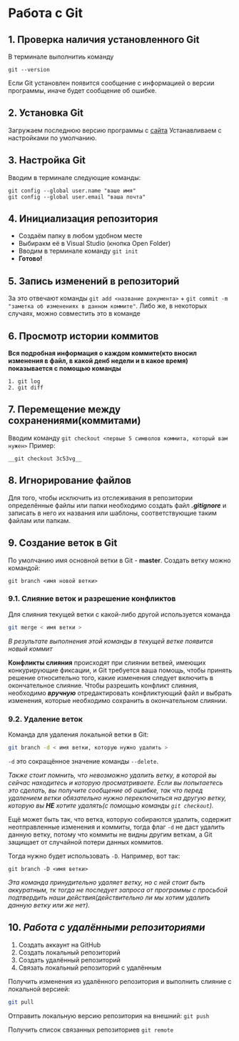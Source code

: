 # Работа с Git
## 1. Проверка наличия установленного Git
В терминале выполнитиь команду 
```
git --version
```
 Если Git установлен появится сообщение с информацией о версии программы, иначе будет сообщение об ошибке.

## 2. Установка Git
Загружаем последнюю версию программы с [сайта](https://git-scm/downloads)
Устанавливаем с настройками по умолчанию.
## 3. Настройка Git
Вводим в терминале следующие команды:
```
git config --global user.name "ваше имя"
git config --global user.email "ваша почта"
```
## 4. Инициализация репозитория
* Создаём папку в любом удобном месте
* Выбиракм её в Visual Studio (кнопка Open Folder)
* Вводим в терминале команду `git init`
* __Готово!__
## 5. Запись изменений в репозиторий
За это отвечают команды `git add <название документа>` + `git commit -m "заметка об изменениях в данном коммите"`.
Либо же, в некоторых случаях, можно совместить это в команде 
## 6. Просмотр истории коммитов
__Вся подробная информация о каждом коммите(кто вносил изменения в файл, в какой денб недели и в какое время) показывается с помощью команды__
```
1. git log
2. git diff
```
## 7. Перемещение между сохранениями(коммитами)
Вводим команду `git checkout <первые 5 символов коммита, который вам нужен>`
Пример: 
```
__git checkout 3c53vg__
```

## 8. Игнорирование файлов
Для того, чтобы исключить из отслеживания в репозитории определённые файлы или папки необходимо создать файл 
***.gitignore*** и записать в него их названия или шаблоны, соответствующие таким файлам или папкам.

## 9. Создание веток в Git
По умолчанию имя основной ветки в Git -
 **master**. 
 Создать ветку можно командой:
 ```
git branch <имя новой ветки>
 ```
 ### 9.1. Слияние веток и разрешение конфликтов
Для слияния текущей ветки с какой-либо другой используется команда 
```bash
git merge < имя ветки >
```
*В результате выполнения этой команды в текущей ветке появится новый коммит*

**Конфликты слияния** происходят при слиянии ветвей, имеющих конкурирующие фиксации, и Git требуется ваша помощь, чтобы принять решение относительно того, какие изменения следует включить в окончательное слияние.
Чтобы разрешить конфликт слияния, необходимо ***вручную*** отредактировать конфликтующий файл и выбрать изменения, которые необходимо сохранить в окончательном слиянии.
 ### 9.2. Удаление веток
Команда для удаления локальной ветки в Git:
```bash
git branch -d < имя ветки, которую нужно удалить > 
```
`-d` это сокращённое значение команды `--delete`.

_Также стоит помнить, что невозможно удалить ветку, в которой вы сейчас находитесь и которую просматриваете. Если вы попытаетесь это сделать, вы получите сообщение об ошибке, так что перед удалением ветки обязательно нужно переключиться на другую ветку, которую вы **НЕ** хотите удалять(с помощью команды `git checkout`)._

 Ещё может быть так, что ветка, которую собираются удалить, содержит неотправленные изменения и коммиты, тогда флаг `-d` не даст удалить данную ветку, потому что коммиты не видны другим веткам, а Git защищает от случайной потери данных коммитов.

 Тогда нужно будет использовать `-D`. Например, вот так:
 ```
git branch -D <имя ветки>
 ``` 
 *Эта команда принудительно удаляет ветку, но с ней стоит быть аккуратным, тк тогда не последует запроса от программы с просьбой подтвердить наши действия(действительно ли мы хотим удалить данную ветку или же нет).*
 
## 10. ***Работа с удалёнными репозиториями***

1. Создать аккаунт на GitHub
2. Создать локальный репозиторий
3. Создать удалённый репозиторий
4. Связать локальный репозиторий с удалённым

Получить изменения из удалённого репозитория и выполнить слияние с локальной версией:
```bash
git pull
```
Отправить локальную версию репозитория на внешний: `git push`

Получить список связанных репозиториев `git remote`